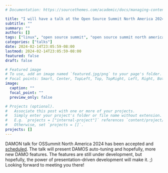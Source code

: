 ```yaml
---
# Documentation: https://sourcethemes.com/academic/docs/managing-content/

title: "I will have a talk at the Open Source Summit North America 2024"
subtitle: ""
summary: ""
authors: []
tags: ["linux", "open source summit", "open source summit north america", "ossummit", "ossummit_na", "talk", "damon", "damos", "damo"]
categories: ["talks"]
date: 2024-02-14T23:05:59-08:00
lastmod: 2024-02-14T23:05:59-08:00
featured: false
draft: false

# Featured image
# To use, add an image named `featured.jpg/png` to your page's folder.
# Focal points: Smart, Center, TopLeft, Top, TopRight, Left, Right, BottomLeft, Bottom, BottomRight.
image:
  caption: ""
  focal_point: ""
  preview_only: false

# Projects (optional).
#   Associate this post with one or more of your projects.
#   Simply enter your project's folder or file name without extension.
#   E.g. `projects = ["internal-project"]` references `content/project/deep-learning/index.md`.
#   Otherwise, set `projects = []`.
projects: []
---
```


DAMON talk for OSSummit North America 2024 has been accepted and
[scheduled](https://sched.co/1aBOg).  The talk will present DAMOS auto-tuning
and hopefully, more new DAMO features.  The features are still under
development, but hopefully, the power of presentation-driven development will
make it. ;) Looking forward to meeting you there!

